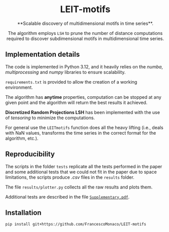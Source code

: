 # <div align = "center"> LEIT-motifs </div>
<div align = "center"> **Scalable discovery of multidimensional motifs in time series**.

The algorithm employs `LSH` to prune the number of distance computations required to discover subdimensional motifs in multidimensional time series. </div>

## Implementation details
The code is implemented in Python 3.12, and it heavily relies on the 
*numba*, *multiprocessing* and *numpy* libraries to ensure scalability.

`requirements.txt` is provided to allow the creation of a working environment.

The algorithm has **anytime** properties, computation can be stopped at any given point and the algorithm will return the best results it achieved.

**Discretized Random Projections LSH** has been implemented with the use of *tensoring* to minimize the computations.

For general use the `LEITmotifs` function does all the heavy lifting (i.e., deals with NaN values, transforms the time series in the correct format for the algorithm, etc.).


## Reproducibility
The scripts in the folder `tests` replicate all the tests performed in the paper and some additional tests that we could
not fit in the paper due to space limitations, the scripts produce *.csv* files in the `results` folder.

The file `results/plotter.py` collects all the raw results and plots them.

Additional tests are described in the file [`Supplementary.pdf`](https://github.com/FrancescoMonaco/LEIT-motifs/blob/main/Supplementary.pdf).

## Installation

```bash
pip install git+https://github.com/FrancescoMonaco/LEIT-motifs

